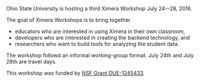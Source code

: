 Ohio State University is hosting a third Ximera Workshop July 24--28, 2016.

The goal of Ximera Workshops is to bring together

- educators who are interested in using Ximera in their own classroom,
- developers who are interested in creating the backend technology, and
- researchers who want to build tools for analyzing the student data.

The workshop followd an informal working-group format.  July 24th
and July 28th are travel days.

This workshop was funded by
[NSF Grant DUE-1245433](http://www.nsf.gov/awardsearch/showAward?AWD_ID=1245433).

